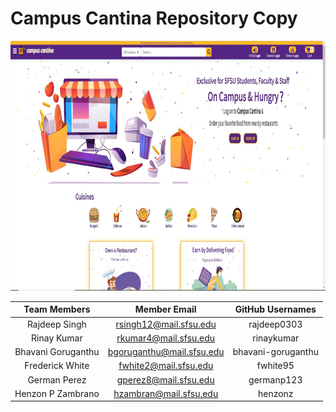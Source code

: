 # Campus Cantina Repository Copy

<div align="center">
  <img src="application/frontend/src/assets/img/campuscantina-mainpage.JPG" width="650" height="400" title="hover text">
  
</div>

| Team Members | Member Email | GitHub Usernames |
|    :---:     |     :---:     |     :---:       |
| Rajdeep Singh| rsingh12@mail.sfsu.edu | rajdeep0303 |
| Rinay Kumar  | rkumar4@mail.sfsu.edu | rinaykumar |
| Bhavani Goruganthu  |  bgoruganthu@mail.sfsu.edu  | bhavani-goruganthu |
| Frederick White |  fwhite2@mail.sfsu.edu  |  fwhite95  |
| German Perez  |  gperez8@mail.sfsu.edu  | germanp123  |
| Henzon P Zambrano  |  hzambran@mail.sfsu.edu  |  henzonz  |
